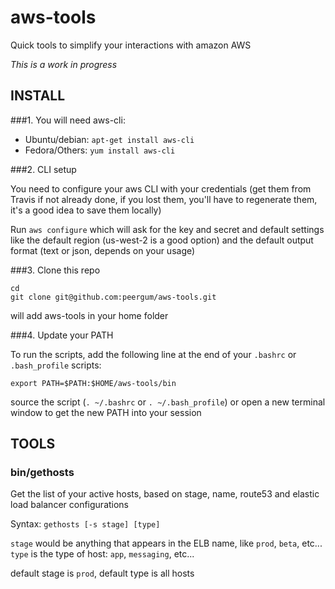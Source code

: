 # aws-tools
Quick tools to simplify your interactions with amazon AWS

_This is a work in progress_

## INSTALL

###1. You will need aws-cli:
- Ubuntu/debian: `apt-get install aws-cli`
- Fedora/Others: `yum install aws-cli`

###2. CLI setup

You need to configure your aws CLI with your credentials
(get them from Travis if not already done, if you lost them,
you'll have to regenerate them, it's a good idea to save them locally)

Run `aws configure` which will ask for the key and secret and default settings
like the default region (us-west-2 is a good option) and the default output format
(text or json, depends on your usage)

###3. Clone this repo

```
cd
git clone git@github.com:peergum/aws-tools.git
```
will add aws-tools in your home folder

###4. Update your PATH

To run the scripts, add the following line at the end of your `.bashrc`
or `.bash_profile` scripts:

```
export PATH=$PATH:$HOME/aws-tools/bin
```

source the script (`. ~/.bashrc` or `. ~/.bash_profile`) or open a new
terminal window to get the new PATH into your session

## TOOLS

### bin/gethosts

Get the list of your active hosts, based on stage, name, route53 and elastic load balancer configurations

Syntax: `gethosts [-s stage] [type]`

`stage` would be anything that appears in the ELB name, like `prod`, `beta`, etc...
`type` is the type of host: `app`, `messaging`, etc...

default stage is `prod`, default type is all hosts
